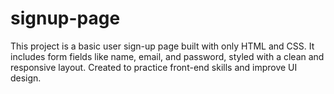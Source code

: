 # signup-page
This project is a basic user sign-up page built with only HTML and CSS. It includes form fields like name, email, and password, styled with a clean and responsive layout. Created to practice front-end skills and improve UI design.
